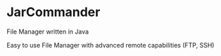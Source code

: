 # JarCommander
File Manager written in Java

Easy to use File Manager with advanced remote capabilities (FTP, SSH)
